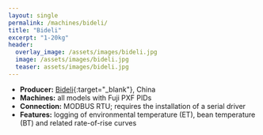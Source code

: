 ```yaml
---
layout: single
permalink: /machines/bideli/
title: "Bideli"
excerpt: "1-20kg"
header:
  overlay_image: /assets/images/bideli.jpg
  image: /assets/images/bideli.jpg
  teaser: assets/images/bideli.jpg
---
```


* __Producer:__ [Bideli](http://en.gzbideli.com/){:target="_blank"}, China
* __Machines:__ all models with Fuji PXF PIDs
* __Connection:__ MODBUS RTU; requires the installation of a serial driver
* __Features:__ logging of environmental temperature (ET), bean temperature (BT) and related rate-of-rise curves

